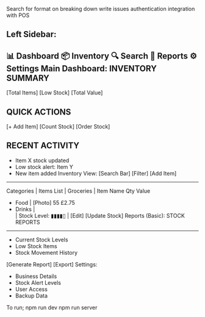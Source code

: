 Search for format on breaking down
write issues
authentication
integration with POS




Left Sidebar:
-------------------
📊 Dashboard
📦 Inventory
🔍 Search
📝 Reports
⚙️ Settings
Main Dashboard:
INVENTORY SUMMARY
-----------------
[Total Items] [Low Stock]  [Total Value]

QUICK ACTIONS
-----------------
[+ Add Item] [Count Stock] [Order Stock]

RECENT ACTIVITY
-----------------
- Item X stock updated
- Low stock alert: Item Y
- New item added
Inventory View:
[Search Bar]                [Filter] [Add Item]
-----------------------------------------
Categories    |    Items List
             |
Groceries    |    Item Name  Qty  Value
  - Food     |    [Photo]    55   £2.75
  - Drinks   |    
             |    Stock Level: ▮▮▮▮▯
             |    [Edit] [Update Stock]
Reports (Basic):
STOCK REPORTS
------------------
- Current Stock Levels
- Low Stock Items
- Stock Movement History

[Generate Report] [Export]
Settings:
- Business Details
- Stock Alert Levels
- User Access
- Backup Data



To run;
npm run dev
npm run server